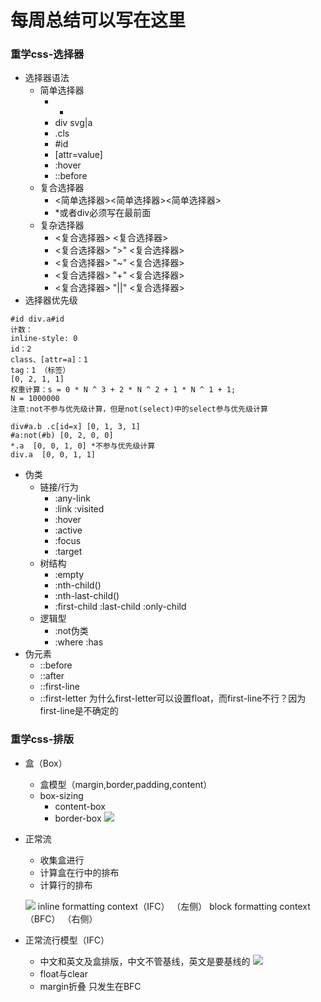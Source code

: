 # 每周总结可以写在这里
### 重学css-选择器
- 选择器语法
    - 简单选择器
        - *
        - div svg|a
        - .cls
        - #id
        - [attr=value]
        - :hover
        - ::before
    - 复合选择器
        - <简单选择器><简单选择器><简单选择器>
        - *或者div必须写在最前面
    - 复杂选择器
        - <复合选择器> <sp> <复合选择器>
        - <复合选择器> ">" <复合选择器>
        - <复合选择器> "~" <复合选择器>
        - <复合选择器> "+" <复合选择器>
        - <复合选择器> "||" <复合选择器>
- 选择器优先级
```
#id div.a#id
计数：
inline-style: 0
id：2
class、[attr=a]：1
tag：1 （标签）
[0, 2, 1, 1]
权重计算：s = 0 * N ^ 3 + 2 * N ^ 2 + 1 * N ^ 1 + 1;
N = 1000000 
注意:not不参与优先级计算，但是not(select)中的select参与优先级计算

div#a.b .c[id=x] [0, 1, 3, 1]
#a:not(#b) [0, 2, 0, 0]
*.a  [0, 0, 1, 0] *不参与优先级计算
div.a  [0, 0, 1, 1]
```

- 伪类
    - 链接/行为
        - :any-link
        - :link :visited
        - :hover
        - :active
        - :focus
        - :target
    - 树结构
        - :empty
        - :nth-child()
        - :nth-last-child()
        - :first-child :last-child :only-child
    - 逻辑型
        - :not伪类
        - :where :has
- 伪元素
    - ::before
    - ::after
    - ::first-line
    - ::first-letter
为什么first-letter可以设置float，而first-line不行？因为first-line是不确定的


### 重学css-排版
- 盒（Box）
    - 盒模型（margin,border,padding,content）
    - box-sizing
        - content-box
        - border-box
        ![](/Users/weizi/Desktop/极客时间/Frontend-01-Template/week09/box.png)

- 正常流
    - 收集盒进行
    - 计算盒在行中的排布
    - 计算行的排布

    ![](/Users/weizi/Desktop/极客时间/Frontend-01-Template/week09/flow.png)
    inline formatting context（IFC） （左侧）
    block formatting context（BFC） （右侧）
- 正常流行模型（IFC）
    - 中文和英文及盒排版，中文不管基线，英文是要基线的
    ![](/Users/weizi/Desktop/极客时间/Frontend-01-Template/week09/baseline.png)
    - float与clear
    - margin折叠
        只发生在BFC